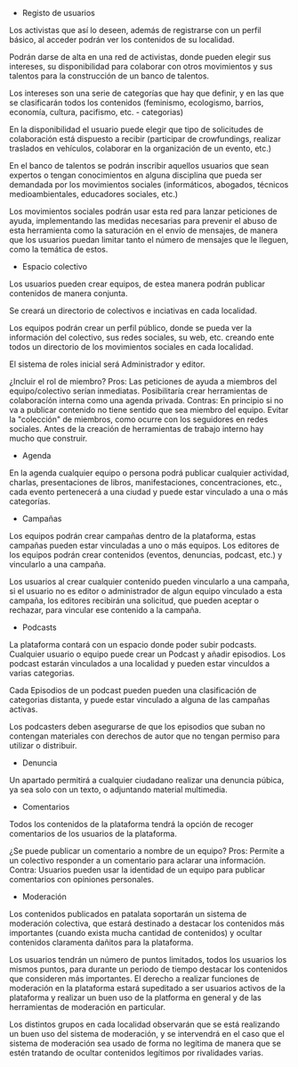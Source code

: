 * Registo de usuarios

Los activistas que así lo deseen, además de registrarse con un perfil básico, al acceder podrán ver los contenidos de su localidad.

Podrán darse de alta en una red de activistas, donde pueden elegir sus intereses, su disponibilidad para colaborar con otros movimientos y sus talentos para la construcción de un banco de talentos.

Los intereses son una serie de categorías que hay que definir, y en las que se clasificarán todos los contenidos (feminismo, ecologismo, barrios, economía, cultura, pacifismo, etc. - categorias)

En la disponibilidad el usuario puede elegir que tipo de solicitudes de colaboración está dispuesto a recibir (participar de crowfundings, realizar traslados en vehículos, colaborar en la organización de un evento, etc.)

En el banco de talentos se podrán inscribir aquellos usuarios que sean expertos o tengan conocimientos en alguna disciplina que pueda ser demandada por los movimientos sociales (informáticos, abogados, técnicos medioambientales, educadores sociales, etc.)

Los movimientos sociales podrán usar esta red para lanzar peticiones de ayuda, implementando las medidas necesarias para prevenir el abuso de esta herramienta como la saturación en el envío de mensajes, de manera que los usuarios puedan limitar tanto el número de mensajes que le lleguen, como la temática de estos.

* Espacio colectivo

Los usuarios pueden crear equipos, de estea manera podrán publicar contenidos de manera conjunta.

Se creará un directorio de colectivos e inciativas en cada localidad.

Los equipos podrán crear un perfil público, donde se pueda ver la información del colectivo, sus redes sociales, su web, etc. creando ente todos un directorio de los movimientos sociales en cada localidad.

El sistema de roles inicial será Administrador y editor.

¿Incluir el rol de miembro? 
	Pros:
		Las peticiones de ayuda a miembros del equipo/colectivo serían inmediatas.
		Posibilitaría crear herramientas de colaboracíón interna como una agenda privada.
	Contras:
		En principio si no va a publicar contenido no tiene sentido que sea miembro del equipo.
		Evitar la "colección" de miembros, como ocurre con los seguidores en redes sociales.
		Antes de la creación de herramientas de trabajo interno hay mucho que construir.

* Agenda

En la agenda cualquier equipo o persona podrá publicar cualquier actividad, charlas, presentaciones de libros, manifestaciones, concentraciones, etc., cada evento pertenecerá a una ciudad y puede estar vinculado a una o más categorías.

* Campañas

Los equipos podrán crear campañas dentro de la plataforma, estas campañas pueden estar vinculadas a uno o más equipos. Los editores de los equipos podrán crear contenidos (eventos, denuncias, podcast, etc.) y vincularlo a una campaña.

Los usuarios al crear cualquier contenido pueden vincularlo a una campaña, si el usuario no es editor o administrador de algun equipo vinculado a esta campaña, los editores recibirán una solicitud, que pueden aceptar o rechazar, para vincular ese contenido a la campaña.

* Podcasts

La plataforma contará con un espacio donde poder subir podcasts. Cualquier usuario o equipo puede crear un Podcast y añadir episodios. Los podcast estarán vinculados a una localidad y pueden estar vinculdos a varias categorias.

Cada Episodios de un podcast pueden pueden una clasificación de categorias distanta, y puede estar vinculado a alguna de las campañas activas.

Los podcasters deben asegurarse de que los episodios que suban no contengan materiales con derechos de autor que no tengan permiso para utilizar o distribuir.

* Denuncia

Un apartado permitirá a cualquier ciudadano realizar una denuncia púbica, ya sea solo con un texto, o adjuntando material multimedia.

* Comentarios

Todos los contenidos de la plataforma tendrá la opción de recoger comentarios de los usuarios de la plataforma.

¿Se puede publicar un comentario a nombre de un equipo?
	Pros:
		Permite a un colectivo responder a un comentario para aclarar una información.
	Contra:
		Usuarios pueden usar la identidad de un equipo para publicar comentarios con opiniones personales.

* Moderación

Los contenidos publicados en patalata soportarán un sistema de moderación colectiva, que estará destinado a destacar los contenidos más importantes (cuando exista mucha cantidad de contenidos) y ocultar contenidos claramenta dañitos para la plataforma.

Los usuarios tendrán un número de puntos limitados, todos los usuarios los mismos puntos, para durante un periodo de tiempo destacar los contenidos que consideren más importantes. El derecho a realizar funciones de moderación en la plataforma estará supeditado a ser usuarios activos de la plataforma y realizar un buen uso de la platforma en general y de las herramientas de moderación en particular.

Los distintos grupos en cada localidad observarán que se está realizando un buen uso del sistema de moderación, y se intervendrá en el caso que el sistema de moderación sea usado de forma no legítima de manera que se estén tratando de ocultar contenidos legítimos por rivalidades varias.

